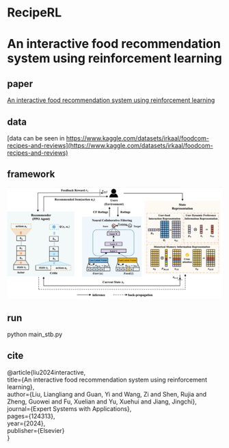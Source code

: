 # RecipeRL
# An interactive food recommendation system using reinforcement learning
## paper
[An interactive food recommendation system using reinforcement learning](https://doi.org/10.1016/j.eswa.2024.124313)
## data
[data can be seen in https://www.kaggle.com/datasets/irkaal/foodcom-recipes-and-reviews](https://www.kaggle.com/datasets/irkaal/foodcom-recipes-and-reviews)
## framework
![ The framework of RecipeRL.](https://github.com/liull2023/RecipeRL/blob/master/Recipe.jpg)
## run
python main_stb.py
## cite
@article{liu2024interactive,\
  title={An interactive food recommendation system using reinforcement learning},\
  author={Liu, Liangliang and Guan, Yi and Wang, Zi and Shen, Rujia and Zheng, Guowei and Fu, Xuelian and Yu, Xuehui and Jiang, Jingchi},\
  journal={Expert Systems with Applications},\
  pages={124313},\
  year={2024},\
  publisher={Elsevier}\
}
